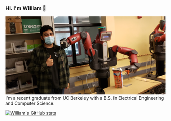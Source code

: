 ### Hi. I'm William 👋
![](images/william-and-baxter.jpg)
I'm a recent graduate from UC Berkeley with a B.S. in Electrical Engineering and Computer Science.

[![William's GitHub stats](https://github-readme-stats.vercel.app/api?username=williamcatzin)](https://github.com/anuraghazra/github-readme-stats)
